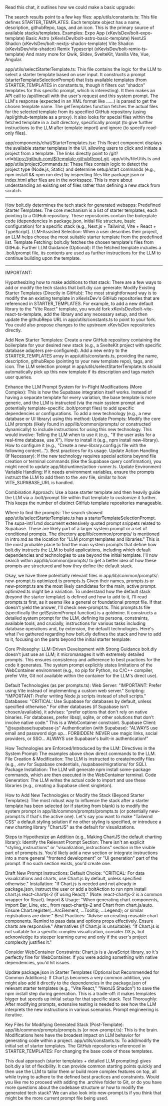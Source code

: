 Read this chat, it outlines how we could make a basic upgrade:

The search results point to a few key files:
app/utils/constants.ts: This file defines STARTER_TEMPLATES. Each template object has a name, description, githubRepo, tags, and an icon. This is the primary source of available stacks/templates. Examples:
Expo App (xKevIsDev/bolt-expo-template)
Basic Astro (xKevIsDev/bolt-astro-basic-template)
NextJS Shadcn (xKevIsDev/bolt-nextjs-shadcn-template)
Vite Shadcn (xKevIsDev/vite-shadcn)
Remix Typescript (xKevIsDev/bolt-remix-ts-template)
And many more for Qwik, Slidev, SvelteKit, Vanilla Vite, Vue, Angular.

app/utils/selectStarterTemplate.ts:
This file contains the logic for the LLM to select a starter template based on user input. It constructs a prompt (starterTemplateSelectionPrompt) that lists available templates (from STARTER_TEMPLATES in constants.ts, though it filters out "shadcn" templates for this specific prompt, which is interesting).
It then makes an API call to /api/llmcall with the user's request and this system prompt.
The LLM's response (expected in an XML format like <selection><templateName>...</templateName>...) is parsed to get the chosen template name.
The getTemplates function fetches the actual files for the selected template from its specified GitHub repository (using /api/github-template as a proxy).
It also looks for special files within the fetched template in a .bolt directory, specifically prompt (to give further instructions to the LLM after template import) and ignore (to specify read-only files).

app/components/chat/StarterTemplates.tsx: This React component displays the available starter templates in the UI, allowing users to click and initiate a project from a template. The links directly point to /git?url=https://github.com/${template.githubRepo}.git.
app/utils/fileUtils.ts and app/utils/projectCommands.ts: These files contain logic to detect the project type (Node.js, Static) and determine setup/start commands (e.g., npm install && npm run dev) by inspecting files like package.json or index.html after files are in the workspace. This is more about understanding an existing set of files rather than defining a new stack from scratch.

---

How bolt.diy determines the tech stack for generated webapps:
Predefined Starter Templates: The core mechanism is a list of starter templates, each pointing to a GitHub repository. These repositories contain the boilerplate code (dependencies in package.json, initial file structure, basic configuration) for a specific stack (e.g., Next.js + Tailwind, Vite + React + TypeScript).
LLM-Assisted Selection: When a user describes their project, an LLM helps choose the most suitable starter template from the predefined list.
Template Fetching: bolt.diy fetches the chosen template's files from GitHub.
Further LLM Guidance (Optional): If the fetched template includes a .bolt/prompt file, its contents are used as further instructions for the LLM to continue building upon the template.

---

IMPORTANT:

Hypothesizing how to make additions to that stack:
There are a few ways to add or modify the tech stacks that bolt.diy can generate:
Modify Existing Starter Templates (Directly in GitHub):
The most straightforward way is to modify the an existing template in xKevIsDev's GitHub repositories that are referenced in STARTER_TEMPLATES. For example, to add a new default library to the "Vite React" template, you would fork xKevIsDev/bolt-vite-react-ts-template, add the library and any necessary setup, and then update the githubRepo URL in app/utils/constants.ts to point to your fork.
You could also propose changes to the upstream xKevIsDev repositories directly.

Add New Starter Templates:
Create a new GitHub repository containing the boilerplate for your desired new stack (e.g., a SvelteKit project with specific database adapters pre-configured).
Add a new entry to the STARTER_TEMPLATES array in app/utils/constants.ts, providing the name, description, githubRepo (pointing to your new template repo), tags, and icon.
The LLM selection prompt in app/utils/selectStarterTemplate.ts should automatically pick up this new template if its description and tags match user queries.

Enhance the LLM Prompt System for In-Flight Modifications (More Complex):
This is how the Supabase integration itself works. Instead of having a separate template for every variation, the base template is more generic, and the LLM is instructed (via the main system prompt and potentially template-specific .bolt/prompt files) to add specific dependencies or configurations.
To add a new technology (e.g., a new database or UI library) using this method:
Update Prompts: Modify the core LLM prompts (likely found in app/lib/common/prompts/ or constructed dynamically) to include instructions for using this new technology. This would involve:
Telling the LLM when to use it (e.g., "If the user asks for a real-time database, use X").
How to install it (e.g., npm install new-library).
How to configure it (e.g., "Create a new-library.config.js file with the following content...").
Best practices for its usage.
Update Action Handling (If Necessary): If the new technology requires special actions beyond file creation or terminal commands (like the Supabase query confirmation), you might need to update app/lib/runtime/action-runner.ts.
Update Environment Variable Handling: If it needs environment variables, ensure the prompts instruct the LLM to add them to the .env file, similar to how VITE_SUPABASE_URL is handled.

Combination Approach: Use a base starter template and then heavily guide the LLM via a .bolt/prompt file within that template to customize it further. This keeps the number of distinct GitHub template repositories manageable.

Where to find the prompts:
The search showed app/utils/selectStarterTemplate.ts has a starterTemplateSelectionPrompt.
The supa-int/1.md document extensively quoted prompt snippets related to Supabase. These are likely part of a larger system prompt or a set of conditional prompts.
The directory app/lib/common/prompts/ is mentioned in intro.md as the location for "LLM prompt templates and libraries." This is the most probable place to find the main system prompts that define how bolt.diy instructs the LLM to build applications, including which default dependencies and technologies to use beyond the initial template.
I'll now search within app/lib/common/prompts/ to get a better idea of how these prompts are structured and how they define the default stack.

Okay, we have three potentially relevant files in app/lib/common/prompts/:
new-prompt.ts
optimized.ts
prompts.ts
Given their names, prompts.ts or new-prompt.ts are the most likely candidates for the main, active prompt. optimized.ts might be a variation.
To understand how the default stack (beyond the starter template) is defined and how to add to it, I'll read prompts.ts first, as it seems like a general or foundational prompt file. If that doesn't yield the answer, I'll check new-prompt.ts.
This prompts.ts file (specifically the getSystemPrompt function) is a goldmine. It constructs a detailed system prompt for the LLM, defining its persona, constraints, available tools, and crucially, instructions for various tasks including database operations and, by extension, the default technologies.
Here's what I've gathered regarding how bolt.diy defines the stack and how to add to it, focusing on the parts beyond the initial starter template:

Core Philosophy: LLM-Driven Development with Strong Guidance
bolt.diy doesn't just use an LLM; it micromanages it with extremely detailed prompts. This ensures consistency and adherence to best practices for the code it generates.
The system prompt explicitly states limitations of the WebContainer environment (e.g., no pip for Python, no C/C++ compiler, prefer Vite, Git not available within the container for the LLM's direct use).

Default Technologies (as per prompts.ts):
Web Server: "IMPORTANT: Prefer using Vite instead of implementing a custom web server."
Scripting: "IMPORTANT: Prefer writing Node.js scripts instead of shell scripts."
Databases:
"CRITICAL: Use Supabase for databases by default, unless specified otherwise."
For other databases (if Supabase isn't chosen/available), it advises: "prefer options that don't rely on native binaries. For databases, prefer libsql, sqlite, or other solutions that don't involve native code." This is a WebContainer constraint.
Supabase Client: "@supabase/supabase-js"
Authentication (with Supabase): "ALWAYS use email and password sign up... FORBIDDEN: NEVER use magic links, social providers, or SSO... ALWAYS use Supabase's built-in authentication!"

How Technologies are Enforced/Introduced by the LLM:
Directives in the System Prompt: The examples above show direct commands to the LLM.
File Creation & Modification: The LLM is instructed to create/modify files (e.g., .env for Supabase credentials, /supabase/migrations/ for SQL).
Package Installation: The LLM will generate npm install some-package commands, which are then executed in the WebContainer terminal.
Code Generation: The LLM writes the actual code to import and use these libraries (e.g., creating a Supabase client singleton).

How to Add New Technologies or Modify the Stack (Beyond Starter Templates):
The most robust way to influence the stack after a starter template has been selected (or if starting from blank) is to modify the system prompt in app/lib/common/prompts/prompts.ts (or potentially new-prompt.ts if that's the active one).
Let's say you want to make "Tailwind CSS" a default styling solution if no other styling is specified, or introduce a new charting library "ChartJS" as the default for visualizations.

Steps to Hypothesize an Addition (e.g., Making ChartJS the default charting library):
Identify the Relevant Prompt Section:
There isn't an explicit "styling_instructions" or "visualization_instructions" section in the visible part of prompts.ts. You'd likely add a new section or integrate instructions into a more general "frontend development" or "UI generation" part of the prompt. If no such section exists, you'd create one.

Draft New Prompt Instructions:
Default Choice: "CRITICAL: For data visualizations and charts, use Chart.js by default, unless specified otherwise."
Installation: "If Chart.js is needed and not already in package.json, instruct the user or add a boltAction to run npm install chart.js react-chartjs-2 (if using React)." (Note: react-chartjs-2 is a common wrapper for React).
Import & Usage: "When generating chart components, import Bar, Line, etc., from react-chartjs-2 and Chart from chart.js/auto. Ensure Chart.register(...ArcElement, ...Tooltip, ...Legend); or similar registrations are done."
Best Practices: "Advise on creating reusable chart components. Remind to pass data and options props effectively. Ensure charts are responsive."
Alternatives (if Chart.js is unsuitable): "If Chart.js is not suitable for a specific complex visualization, consider D3.js, but acknowledge its steeper learning curve and only if the user's project complexity justifies it."

Consider WebContainer Constraints:
Chart.js is a JavaScript library, so it's perfectly fine for WebContainer. If you were adding something with native dependencies, you'd hit issues.

Update package.json in Starter Templates (Optional but Recommended for Common Additions):
If Chart.js becomes a very common addition, you might also add it directly to the dependencies in the package.json of relevant starter templates (e.g., "Vite React," "NextJS Shadcn") to save the npm install step during generation. This is a trade-off: it makes templates bigger but speeds up initial setup for that specific stack.
Test Thoroughly: After modifying prompts, extensive testing is needed to see how the LLM interprets the new instructions in various scenarios. Prompt engineering is iterative.

Key Files for Modifying Generated Stack (Post-Template):
app/lib/common/prompts/prompts.ts (or new-prompt.ts): This is the brain. Modifications here have the broadest impact on LLM behavior for generating code within a project.
app/utils/constants.ts: To add/modify the initial set of starter templates.
The GitHub repositories referenced in STARTER_TEMPLATES: For changing the base code of those templates.

This dual approach (starter templates + detailed LLM prompting) gives bolt.diy a lot of flexibility. It can provide common starting points quickly and then use the LLM to tailor them or build more complex features on top, all while trying to adhere to the defined best practices and constraints.
Would you like me to proceed with adding the .archive folder to Git, or do you have more questions about the codebase structure or how to modify the generated tech stack? We can also look into new-prompt.ts if you think that might be the more current prompt file being used.
